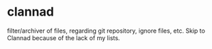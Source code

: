 # clannad
filter/archiver of files, regarding git repository, ignore files, etc. Skip to Clannad because of the lack of my lists.
